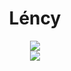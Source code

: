 <h1 align="center">Léncy</h1>

<div align="center">
  <img src="https://komarev.com/ghpvc/?username=lencydev&color=5865f2"/>
</div>

<div align="center">
    <a href="https://discord.com/users/842600159682363433" title="Discord Profile"><img src="https://lanyard-profile-readme.vercel.app/api/842600159682363433"></a>
</div>
